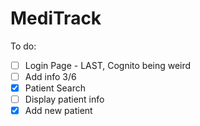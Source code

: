 # MediTrack

To do:
- [ ] Login Page - LAST, Cognito being weird
- [ ] Add info 3/6
- [x] Patient Search
- [ ] Display patient info
- [x] Add new patient
